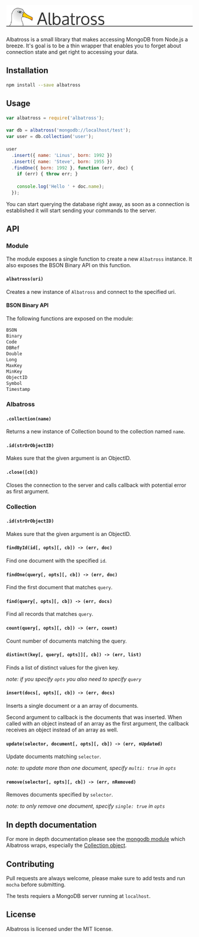# ![Albatross](/header.png?raw=true "Albatross")

Albatross is a small library that makes accessing MongoDB from Node.js a
breeze. It's goal is to be a thin wrapper that enables you to forget about
connection state and get right to accessing your data.

## Installation

```sh
npm install --save albatross
```

## Usage

```js
var albatross = require('albatross');

var db = albatross('mongodb://localhost/test');
var user = db.collection('user');

user
  .insert({ name: 'Linus', born: 1992 })
  .insert({ name: 'Steve', born: 1955 })
  .findOne({ born: 1992 }, function (err, doc) {
    if (err) { throw err; }

    console.log('Hello ' + doc.name);
  });
```

You can start querying the database right away, as soon as a connection is
established it will start sending your commands to the server.

## API

### Module

The module exposes a single function to create a new `Albatross` instance. It
also exposes the BSON Binary API on this function.

#### `albatross(uri)`

Creates a new instance of `Albatross` and connect to the specified uri.

#### BSON Binary API

The following functions are exposed on the module:

```text
BSON
Binary
Code
DBRef
Double
Long
MaxKey
MinKey
ObjectID
Symbol
Timestamp
```

### Albatross

#### `.collection(name)`

Returns a new instance of Collection bound to the collection named `name`.

#### `.id(strOrObjectID)`

Makes sure that the given argument is an ObjectID.

#### `.close([cb])`

Closes the connection to the server and calls callback with potential error
as first argument.

### Collection

#### `.id(strOrObjectID)`

Makes sure that the given argument is an ObjectID.

#### `findById(id[, opts][, cb]) -> (err, doc)`

Find one document with the specified `id`.

#### `findOne(query[, opts][, cb]) -> (err, doc)`

Find the first document that matches `query`.

#### `find(query[, opts][, cb]) -> (err, docs)`

Find all records that matches `query`.

#### `count(query[, opts][, cb]) -> (err, count)`

Count number of documents matching the query.

#### `distinct(key[, query[, opts]][, cb]) -> (err, list)`

Finds a list of distinct values for the given key.

*note: if you specify `opts` you also need to specify `query`*

#### `insert(docs[, opts][, cb]) -> (err, docs)`

Inserts a single document or a an array of documents.

Second argument to callback is the documents that was inserted. When called
with an object instead of an array as the first argument, the callback receives
an object instead of an array as well.

#### `update(selector, document[, opts][, cb]) -> (err, nUpdated)`

Update documents matching `selector`.

*note: to update more than one document, specify `multi: true` in `opts`*

#### `remove(selector[, opts][, cb]) -> (err, nRemoved)`

Removes documents specified by `selector`.

*note: to only remove one document, specify `single: true` in `opts`*

## In depth documentation

For more in depth documentation please see the [mongodb module](http://mongodb.github.io/node-mongodb-native/)
which Albatross wraps, especially the [Collection object](http://mongodb.github.io/node-mongodb-native/api-generated/collection.html).

## Contributing

Pull requests are always welcome, please make sure to add tests and run
`mocha` before submitting.

The tests requiers a MongoDB server running at `localhost`.

## License

Albatross is licensed under the MIT license.
